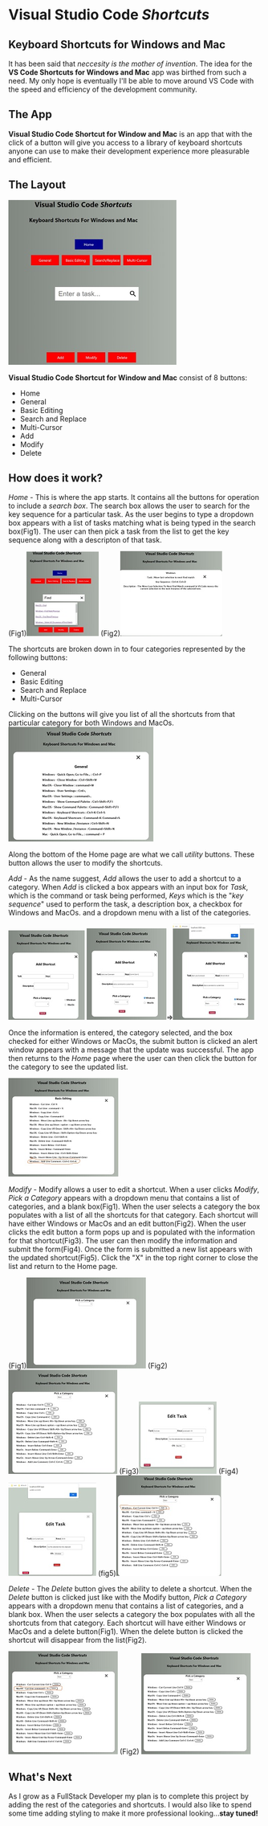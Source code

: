# **Visual Studio Code *Shortcuts***
## Keyboard Shortcuts for Windows and Mac

It has been said that *neccesity is the mother of invention*. The idea for the **VS Code Shortcuts for Windows and Mac** app was birthed from such a need. My only hope is eventually I'll be able to move around VS Code with the speed and efficiency of the development community.

## The App

**Visual Studio Code Shortcut for Window and Mac** is an app that with the click of a button will give you access to a library of keyboard shortcuts anyone can use to make their development experience more pleasurable and efficient.
## The Layout
![Alt text](App.jpg)

**Visual Studio Code Shortcut for Window and Mac** consist of 8 buttons:
- Home
- General
- Basic Editing
- Search and Replace
- Multi-Cursor
- Add
- Modify
- Delete

## How does it work?
*Home* - This is where the app starts. It contains all the buttons for operation to include a *search box*. The search box allows the user to search for the key sequence for a particular task. As the user begins to type a dropdown box appears with a list of tasks matching what is being typed in the search box(Fig1).  The user can then pick a task from the list to get the key sequence along with a descripton of that task. 

(Fig1)![Alt text](search.jpg) (Fig2)![Alt text](search2.jpg)

The shortcuts are broken down in to four categories represented by the following buttons:

- General 
- Basic Editing
- Search and Replace
- Multi-Cursor

Clicking on the buttons will give you list of all the shortcuts from that particular category for both Windows and MacOs.![Alt Text](General.jpg)

Along the bottom of the Home page are what we call *utility* buttons. These button allows the user to modify the shortcuts.

*Add* - As the name suggest, *Add* allows the user to add a shortcut to a category. When *Add* is clicked a box appears with an input box for *Task*, which is the command or task being performed, *Keys* which is the "*key sequence*" used to perform the task, a description box, a checkbox for Windows and MacOs. and a dropdown menu with a list of the categories.

![Alt text](Add.jpg) ![Alt Text](Add-2.jpg)=>![Alt text](Add-3.jpg)

 Once the information is entered, the category selected, and the box checked for either Windows or MacOs, the submit button is clicked an alert window appears with a message that the update was successful. The app then returns to the *Home* page where the user can then click the button for the category to see the updated list.
 
![Alt text](Add-4.jpg)

*Modify* - Modify allows a user to edit a shortcut. When a user clicks *Modify*, *Pick a Category* appears with a dropdown menu that contains a list of categories, and a blank box(Fig1). When the user selects a category the box populates with a list of all the shortcuts for that category. Each shortcut will have either Windows or MacOs and an edit button(Fig2). When the user clicks the edit button a form pops up and is populated with the information for that shortcut(Fig3). The user can then modify the information and submit the form(Fig4). Once the form is submitted a new list appears with the updated shortcut(Fig5). Click the "X" in the top right corner to close the list and return to the Home page.

(Fig1)![Alt text](Modify.jpg) (Fig2)![Alt text](Modify-2.jpg) 
(Fig3)![Alt text](Modify-3.jpg) (Fig4)![Alt text](Modify-4.jpg) 
(fig5)![Alt text](Modify-5.jpg)

*Delete* - The *Delete* button gives the ability to delete a shortcut. When the *Delete* button is clicked just like with the Modify button, *Pick a Category* appears with a dropdown menu that contains a list of categories, and a blank box. When the user selects a category the box populates with all the shortcuts from that category. Each shortcut will have either Windows or MacOs and a delete button(Fig1). When the delete button is clicked the shortcut will disappear from the list(Fig2).

![Alt text](Delete-2.jpg) (Fig2) ![Alt text](Delete-3.jpg)

## What's Next

As I grow as a FullStack Developer my plan is to complete this project by adding the rest of the categories and shortcuts. I would also like to spend some time adding styling to make it more professional looking...**stay tuned!** 







